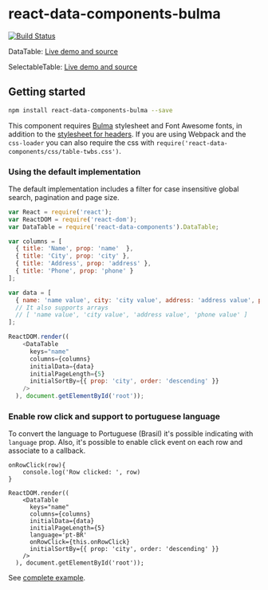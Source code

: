 # react-data-components-bulma

[![Build Status](https://travis-ci.org/carlosrocha/react-data-components.svg?branch=master)](https://travis-ci.org/carlosrocha/react-data-components)

DataTable: [Live demo and source](https://jsfiddle.net/lbclucascosta/qa4guxhv/3/)

SelectableTable: [Live demo and source](https://jsfiddle.net/carlosrocha/p9pouh1v/)

## Getting started

```sh
npm install react-data-components-bulma --save
```

This component requires [Bulma](https://bulma.io/) stylesheet and Font Awesome fonts, in addition
to the [stylesheet for headers](css/table-twbs.css). If you are using Webpack
and the `css-loader` you can also require the css
with `require('react-data-components/css/table-twbs.css')`.

### Using the default implementation

The default implementation includes a filter for case insensitive global search,
pagination and page size.

```javascript
var React = require('react');
var ReactDOM = require('react-dom');
var DataTable = require('react-data-components').DataTable;

var columns = [
  { title: 'Name', prop: 'name'  },
  { title: 'City', prop: 'city' },
  { title: 'Address', prop: 'address' },
  { title: 'Phone', prop: 'phone' }
];

var data = [
  { name: 'name value', city: 'city value', address: 'address value', phone: 'phone value' }
  // It also supports arrays
  // [ 'name value', 'city value', 'address value', 'phone value' ]
];

ReactDOM.render((
    <DataTable
      keys="name"
      columns={columns}
      initialData={data}
      initialPageLength={5}
      initialSortBy={{ prop: 'city', order: 'descending' }}
    />
  ), document.getElementById('root'));
```

### Enable row click and support to portuguese language
To convert the language to Portuguese (Brasil) it's possible indicating with `language` prop. Also, it's possible to enable click event on each row and associate to a callback.

```
onRowClick(row){
    console.log('Row clicked: ', row)
}

ReactDOM.render((
    <DataTable
      keys="name"
      columns={columns}
      initialData={data}
      initialPageLength={5}
      language='pt-BR'
      onRowClick={this.onRowClick}
      initialSortBy={{ prop: 'city', order: 'descending' }}
    />
  ), document.getElementById('root'));
```


See [complete example](example/table/main.js).